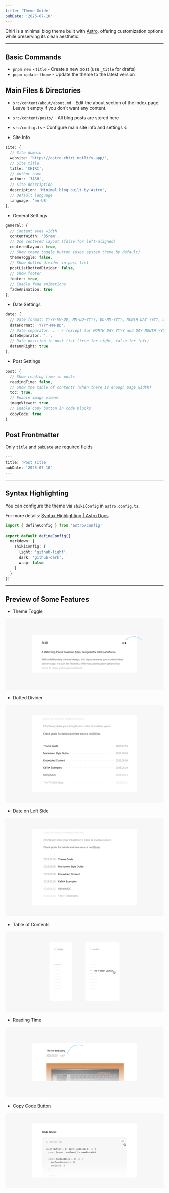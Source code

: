 ```yaml
---
title: 'Theme Guide'
pubDate: '2025-07-10'
---
```


Chiri is a minimal blog theme built with [Astro](https://astro.build), offering customization options while preserving its clean aesthetic.

---

## Basic Commands

- `pnpm new <title` - Create a new post (use `_title` for drafts)
- `pnpm update-theme` - Update the theme to the latest version

## Main Files & Directories

- `src/content/about/about.md` - Edit the about section of the index page. Leave it empty if you don't want any content.
- `src/content/posts/` - All blog posts are stored here
- `src/config.ts` - Configure main site info and settings ↓

- Site Info

```ts
site: {
  // Site domain
  website: 'https://astro-chiri.netlify.app/',
  // Site title
  title: 'CHIRI',
  // Author name
  author: '3ASH',
  // Site description
  description: 'Minimal blog built by Astro',
  // Default language
  language: 'en-US'
},
```

- General Settings

```ts
general: {
  // Content area width
  contentWidth: '35rem',
  // Use centered layout (false for left-aligned)
  centeredLayout: true,
  // Show theme toggle button (uses system theme by default)
  themeToggle: false,
  // Show dotted divider in post list
  postListDottedDivider: false,
  // Show footer
  footer: true,
  // Enable fade animations
  fadeAnimation: true
},
```

- Date Settings

```ts
date: {
  // Date format: YYYY-MM-DD, MM-DD-YYYY, DD-MM-YYYY, MONTH DAY YYYY, DAY MONTH YYYY
  dateFormat: 'YYYY-MM-DD',
  // Date separator: . - / (except for MONTH DAY YYYY and DAY MONTH YYYY)
  dateSeparator: '.',
  // Date position in post list (true for right, false for left)
  dateOnRight: true
},
```

- Post Settings

```ts
post: {
  // Show reading time in posts
  readingTime: false,
  // Show the table of contents (when there is enough page width)
  toc: true,
  // Enable image viewer
  imageViewer: true,
  // Enable copy button in code blocks
  copyCode: true
}
```

## Post Frontmatter

Only `title` and `pubDate` are required fields

```ts
---
title: 'Post Title'
pubDate: '2025-07-10'
---
```

---

## Syntax Highlighting

You can configure the theme via `shikiConfig` in `astro.config.ts`.

For more details: [Syntax Highlighting | Astro Docs](https://docs.astro.build/en/guides/syntax-highlighting/)

```ts
import { defineConfig } from 'astro/config'

export default defineConfig({
  markdown: {
    shikiConfig: {
      light: 'github-light',
      dark: 'github-dark',
      wrap: false
    }
  }
})
```

---

## Preview of Some Features

- Theme Toggle

![_Theme Toggle Button](./_assets/theme-toggle.png)

- Dotted Divider

![_Dotted Divider](./_assets/dotted-divider.png)

- Date on Left Side

![_Date on Left Side](./_assets/date-on-left.png)

- Table of Contents

![_Table of Contents](./_assets/toc.png)

- Reading Time

![_Reading Time Display](./_assets/reading-time.png)

- Copy Code Button

![_Copy Code Button](./_assets/copy-code.png)
